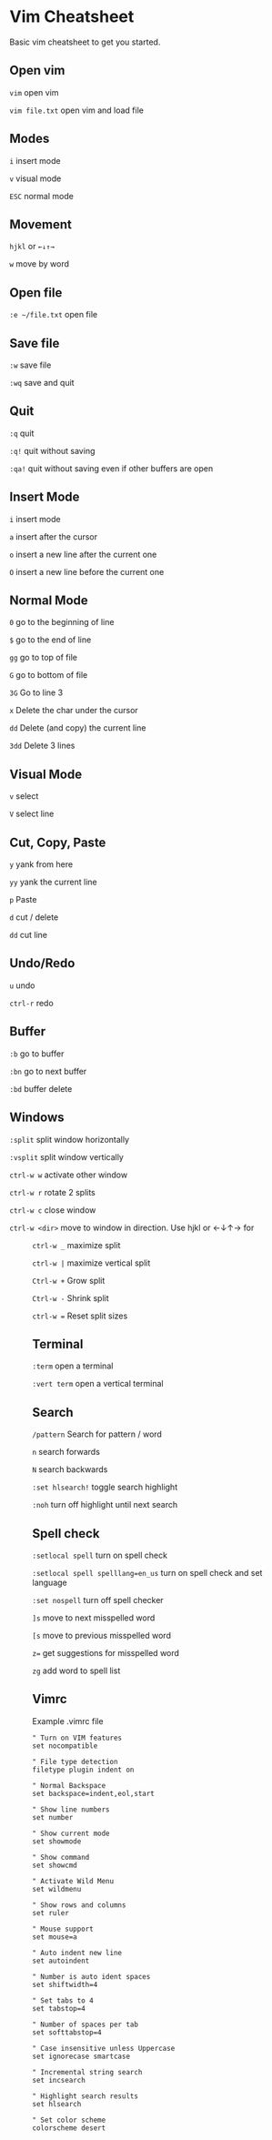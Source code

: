 # Vim Cheatsheet
Basic vim cheatsheet to get you started.

## Open vim
`vim` open vim

`vim file.txt` open vim and load file

## Modes
`i` insert mode

`v` visual mode

`ESC` normal mode

## Movement
`hjkl` or `←↓↑→`

`w` move by word

## Open file
``:e ~/file.txt`` open file

## Save file
`:w` save file

`:wq` save and quit

## Quit
`:q` quit

`:q!` quit without saving

`:qa!` quit without saving even if other buffers are open

## Insert Mode
`i` insert mode

`a` insert after the cursor

`o` insert a new line after the current one

`O` insert a new line before the current one

## Normal Mode
`0` go to the beginning of line

`$` go to the end of line

`gg` go to top of file

`G` go to bottom of file

`3G` Go to line 3

`x` Delete the char under the cursor

`dd` Delete (and copy) the current line

`3dd` Delete 3 lines

## Visual Mode
`v` select

`V` select line

## Cut, Copy, Paste
`y` yank from here

`yy` yank the current line

`p` Paste

`d` cut / delete

`dd` cut line

## Undo/Redo
`u` undo

`ctrl-r` redo

## Buffer
`:b` go to buffer

`:bn` go to next buffer

`:bd` buffer delete

## Windows
`:split` split window horizontally

`:vsplit` split window vertically

`ctrl-w w` activate other window

`ctrl-w r` rotate 2 splits

`ctrl-w c` close window

`ctrl-w <dir>` move to window in direction. Use hjkl or ←↓↑→ for <dir>

`ctrl-w _` maximize split

`ctrl-w |` maximize vertical split

`Ctrl-w +` Grow split

`Ctrl-w -` Shrink split

`ctrl-w =` Reset split sizes

## Terminal
`:term` open a terminal

`:vert term` open a vertical terminal

## Search
`/pattern` Search for pattern / word

`n` search forwards

`N` search backwards

`:set hlsearch!` toggle search highlight

`:noh` turn off highlight until next search

## Spell check
`:setlocal spell` turn on spell check

`:setlocal spell spelllang=en_us` turn on spell check and set language

`:set nospell` turn off spell checker

`]s` move to next misspelled word

`[s` move to previous misspelled word

`z=` get suggestions for misspelled word

`zg` add word to spell list

## Vimrc

Example .vimrc file

```
" Turn on VIM features
set nocompatible

" File type detection
filetype plugin indent on

" Normal Backspace
set backspace=indent,eol,start

" Show line numbers
set number

" Show current mode
set showmode

" Show command
set showcmd

" Activate Wild Menu
set wildmenu

" Show rows and columns
set ruler

" Mouse support
set mouse=a

" Auto indent new line
set autoindent

" Number is auto ident spaces
set shiftwidth=4

" Set tabs to 4
set tabstop=4

" Number of spaces per tab
set softtabstop=4

" Case insensitive unless Uppercase
set ignorecase smartcase

" Incremental string search
set incsearch

" Highlight search results
set hlsearch

" Set color scheme
colorscheme desert
```

